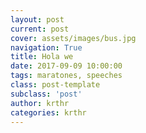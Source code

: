 ```yaml
---
layout: post
current: post
cover: assets/images/bus.jpg
navigation: True
title: Hola we
date: 2017-09-09 10:00:00
tags: maratones, speeches
class: post-template
subclass: 'post'
author: krthr
categories: krthr
---
```

